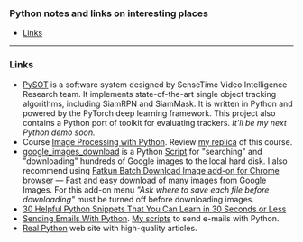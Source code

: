 ### Python notes and links on interesting places

   - [Links](#links)

---
### <a name="links" />Links

   * [PySOT](https://github.com/STVIR/pysot) is a software system designed by
     SenseTime Video Intelligence Research team. It implements state-of-the-art
     single object tracking algorithms, including SiamRPN and SiamMask.
     It is written in Python and powered by the PyTorch deep learning framework.
     This project also contains a Python port of toolkit for evaluating trackers.
     *It'll be my next Python demo soon.*
   * Course [Image Processing with Python](https://datacarpentry.org/image-processing/).
     Review [my replica](https://colab.research.google.com/drive/1dtvJ0TxjHN2hebxqjCRhPrzHlZtqO4iV)
     of this course.
   * [google_images_download](https://pypi.org/project/google_images_download) is a Python
     [Script](https://github.com/hardikvasa/google-images-download)
     for "searching" and "downloading" hundreds of Google images to the local hard disk.
     I also recommend using [Fatkun Batch Download Image add-on for Chrome browser](https://chrome.google.com/webstore/detail/fatkun-batch-download-ima/nnjjahlikiabnchcpehcpkdeckfgnohf) —
     Fast and easy download of many images from Google Images. For this add-on menu
     _"Ask where to save each file before downloading"_ must be turned off before downloading images.
   * [30 Helpful Python Snippets That You Can Learn in 30 Seconds or Less](
     https://towardsdatascience.com/30-helpful-python-snippets-that-you-can-learn-in-30-seconds-or-less-69bb49204172)
   * [Sending Emails With Python](https://realpython.com/python-send-email).
     [My scripts](send_email/) to send e-mails with Python.
   * [Real Python](https://realpython.com) web site with high-quality articles.

